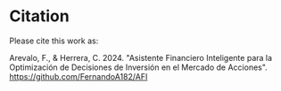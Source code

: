 # Citation

Please cite this work as:

Arevalo, F., & Herrera, C. 2024. "Asistente Financiero Inteligente para la Optimización de Decisiones de Inversión en el Mercado de Acciones".  
https://github.com/FernandoA182/AFI


